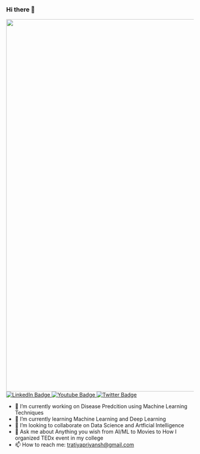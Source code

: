 ### Hi there 👋

<div id="header" align="center">
  <img src="https://media.giphy.com/media/PjJ1cLHqLEveXysGDB/giphy-downsized-large.gif" width="1000"/>
</div>
<div id="badges">
  <a href="https://www.linkedin.com/in/priyansh-tratiya/">
    <img src="https://img.shields.io/badge/LinkedIn-blue?style=for-the-badge&logo=linkedin&logoColor=white" alt="LinkedIn Badge"/>
  </a>
  <a href="https://www.instagram.com/priyansh.tratiya/">
    <img src="https://img.shields.io/badge/Instagram-white?style=for-the-badge&logo=instagram" alt="Youtube Badge"/>
  </a>
  <a href="https://twitter.com/TratiyaPriyansh">
    <img src="https://img.shields.io/badge/Twitter-blue?style=for-the-badge&logo=twitter&logoColor=white" alt="Twitter Badge"/>
  </a>
</div>

- 🔭 I’m currently working on Disease Predcition using Machine Learning Techniques
- 🌱 I’m currently learning Machine Learning and Deep Learning
- 👯 I’m looking to collaborate on Data Science and Artficial Intelligence
- 💬 Ask me about Anything you wish from AI/ML to Movies to How I organized TEDx event in my college
- 📫 How to reach me: tratiyapriyansh@gmail.com

<!--
**PriyanshTratiya/PriyanshTratiya** is a ✨ _special_ ✨ repository because its `README.md` (this file) appears on your GitHub profile.

Here are some ideas to get you started:

- 🔭 I’m currently working on ...
- 🌱 I’m currently learning ...
- 👯 I’m looking to collaborate on ...
- 🤔 I’m looking for help with ...
- 💬 Ask me about ...
- 📫 How to reach me: ...
- 😄 Pronouns: ...
- ⚡ Fun fact: ...
-->
